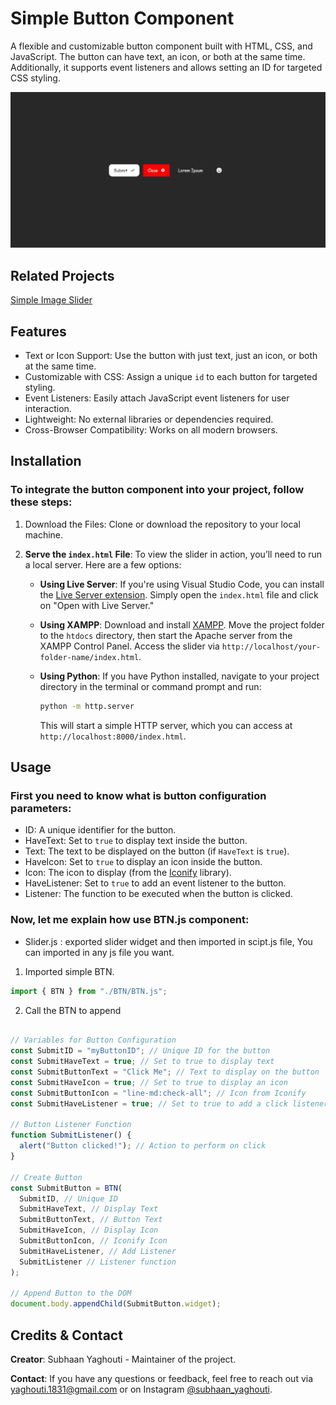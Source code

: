 # **Simple Button Component**

A flexible and customizable button component built with HTML, CSS, and JavaScript. The button can have text, an icon, or both at the same time. Additionally, it supports event listeners and allows setting an ID for targeted CSS styling.

![Simple Button Component](images/Screenshot.jpg)

## Related Projects

[Simple Image Slider](https://github.com/S-Yaghouti/Slider)

## Features

- Text or Icon Support: Use the button with just text, just an icon, or both at the same time.
- Customizable with CSS: Assign a unique `id` to each button for targeted styling.
- Event Listeners: Easily attach JavaScript event listeners for user interaction.
- Lightweight: No external libraries or dependencies required.
- Cross-Browser Compatibility: Works on all modern browsers.

## Installation

### To integrate the button component into your project, follow these steps:

1. Download the Files: Clone or download the repository to your local machine.
2. **Serve the `index.html` File**: To view the slider in action, you’ll need to run a local server. Here are a few options:

   - **Using Live Server**: If you're using Visual Studio Code, you can install the [Live Server extension](https://marketplace.visualstudio.com/items?itemName=ritwickdey.LiveServer). Simply open the `index.html` file and click on "Open with Live Server."

   - **Using XAMPP**: Download and install [XAMPP](https://www.apachefriends.org/index.html). Move the project folder to the `htdocs` directory, then start the Apache server from the XAMPP Control Panel. Access the slider via `http://localhost/your-folder-name/index.html`.

   - **Using Python**: If you have Python installed, navigate to your project directory in the terminal or command prompt and run:
     ```bash
     python -m http.server
     ```
     This will start a simple HTTP server, which you can access at `http://localhost:8000/index.html`.

## Usage

### First you need to know what is button configuration parameters:

- ID: A unique identifier for the button.
- HaveText: Set to `true` to display text inside the button.
- Text: The text to be displayed on the button (if `HaveText` is `true`).
- HaveIcon: Set to `true` to display an icon inside the button.
- Icon: The icon to display (from the [Iconify](https://iconify.design/) library).
- HaveListener: Set to `true` to add an event listener to the button.
- Listener: The function to be executed when the button is clicked.

### Now, let me explain how use BTN.js component:

- Slider.js : exported slider widget and then imported in scipt.js file, You can imported in any js file you want.

1. Imported simple BTN.
```javascript
import { BTN } from "./BTN/BTN.js";
```

2. Call the BTN to append

```javascript

// Variables for Button Configuration
const SubmitID = "myButtonID"; // Unique ID for the button
const SubmitHaveText = true; // Set to true to display text
const SubmitButtonText = "Click Me"; // Text to display on the button
const SubmitHaveIcon = true; // Set to true to display an icon
const SubmitButtonIcon = "line-md:check-all"; // Icon from Iconify
const SubmitHaveListener = true; // Set to true to add a click listener

// Button Listener Function
function SubmitListener() {
  alert("Button clicked!"); // Action to perform on click
}

// Create Button
const SubmitButton = BTN(
  SubmitID, // Unique ID
  SubmitHaveText, // Display Text
  SubmitButtonText, // Button Text
  SubmitHaveIcon, // Display Icon
  SubmitButtonIcon, // Iconify Icon
  SubmitHaveListener, // Add Listener
  SubmitListener // Listener function
);

// Append Button to the DOM
document.body.appendChild(SubmitButton.widget);
```

## Credits & Contact

**Creator**: Subhaan Yaghouti - Maintainer of the project.

**Contact**: If you have any questions or feedback, feel free to reach out via [yaghouti.1831@gmail.com](mailto:yaghouti.1831@gmail.com) or on Instagram [@subhaan_yaghouti](https://www.instagram.com/subhaan_yaghouti?igsh=bmE3ZTl1bGkwaW50).

